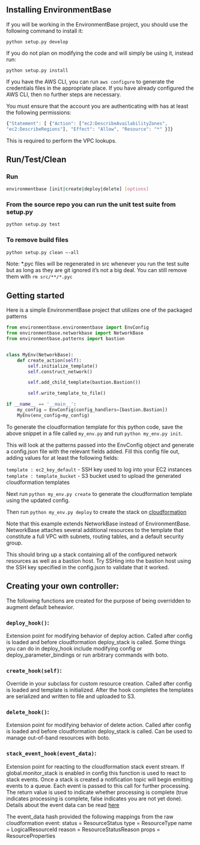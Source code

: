 Installing EnvironmentBase
-----------------

If you will be working in the EnvironmentBase project, you should use the following command to install it:
```
python setup.py develop
```

If you do not plan on modifying the code and will simply be using it, instead run:
```
python setup.py install
```  

If you have the AWS CLI, you can run `aws configure` to generate the credentials files in the appropriate place. If you have already configured the AWS CLI, then no further steps are necessary. 

You must ensure that the account you are authenticating with has at least the following permissions:

```javascript
{"Statement": [ {"Action": ["ec2:DescribeAvailabilityZones",
"ec2:DescribeRegions"], "Effect": "Allow", "Resource": "*" }]}
```

This is required to perform the VPC lookups. 


Run/Test/Clean
--------------
### Run
```bash
environmentbase [init|create|deploy|delete] [options]
```

### From the source repo you can run the unit test suite from setup.py
```bash
python setup.py test
```

### To remove build files
```bash
python setup.py clean —-all
```

Note: *.pyc files will be regenerated in src whenever you run the test suite but as long as they are git ignored it’s not a big deal. You can still remove them with `rm src/**/*.pyc` 


Getting started
------------------

Here is a simple EnvironmentBase project that utilizes one of the packaged patterns

```python
from environmentbase.environmentbase import EnvConfig
from environmentbase.networkbase import NetworkBase
from environmentbase.patterns import bastion


class MyEnv(NetworkBase):
    def create_action(self):
        self.initialize_template()
        self.construct_network()

        self.add_child_template(bastion.Bastion())

        self.write_template_to_file()

if __name__ == '__main__':
    my_config = EnvConfig(config_handlers=[bastion.Bastion])
    MyEnv(env_config=my_config)

```

To generate the cloudformation template for this python code, save the above snippet in a file called `my_env.py` and run `python my_env.py init`.

This will look at the patterns passed into the EnvConfig object and generate a config.json file with the relevant fields added. Fill this config file out, adding values for at least the following fields:  

`template : ec2_key_default` - SSH key used to log into your EC2 instances  
`template : template_bucket` - S3 bucket used to upload the generated cloudformation templates  

Next run `python my_env.py create` to generate the cloudformation template using the updated config. 

Then run `python my_env.py deploy` to create the stack on [cloudformation](https://console.aws.amazon.com/cloudformation/)

Note that this example extends NetworkBase instead of EnvironmentBase. NetworkBase attaches several additional resources to the template that constitute a full VPC with subnets, routing tables, and a default security group.

This should bring up a stack containing all of the configured network resources as well as a bastion host. Try SSHing into the bastion host using the SSH key specified in the config.json to validate that it worked.

Creating your own controller:
-----------------------------

The following functions are created for the purpose of being overridden to augment default beheavior.

### `deploy_hook()`:
Extension point for modifying behavior of deploy action. Called after config is loaded and before cloudformation deploy_stack is called. Some things you can do in deploy_hook include modifying config or deploy_parameter_bindings or run arbitrary commands with boto.

### `create_hook(self)`:
Override in your subclass for custom resource creation.  Called after config is loaded and template is initialized.  After the hook completes the templates are serialized and written to file and uploaded to S3.

### `delete_hook()`:
Extension point for modifying behavior of delete action. Called after config is loaded and before cloudformation deploy_stack is called. Can be used to manage out-of-band resources with boto.

### `stack_event_hook(event_data)`:
Extension point for reacting to the cloudformation stack event stream.  If global.monitor_stack is enabled in config this function is used to react to stack events. Once a stack is created a notification topic will begin emitting events to a queue.  Each event is passed to this call for further processing.  The return value is used to indicate whether processing is complete (true indicates processing is complete, false indicates you are not yet done).
Details about the event data can be read [here](http://docs.aws.amazon.com/AWSCloudFormation/latest/UserGuide/using-cfn-listing-event-history.html)

The event_data hash provided the following mappings from the raw cloudformation event:
status = ResourceStatus
type = ResourceType
name = LogicalResourceId
reason = ResourceStatusReason
props = ResourceProperties

